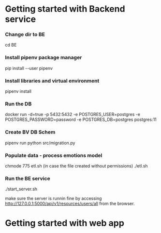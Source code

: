 

# Getting started with Backend service

### Change dir to BE
cd BE 

### Install pipenv package manager
pip install --user pipenv

### Install libraries and virtual environment
pipenv install

### Run the DB
docker run -d=true -p 5432:5432 -e POSTGRES_USER=postgres -e POSTGRES_PASSWORD=password -e POSTGRES_DB=postgres postgres:11

### Create BV DB Schem
pipenv run python src/migration.py


### Populate data - process emotions model
chmode 775 etl.sh (in case the file created without permissions)
./etl.sh

### Run the BE service
./start_server.sh

make sure the server is runnin fine by accessing http://127.0.0.1:5000/api/v1/resources/users/all from the browser.



# Getting started with web app